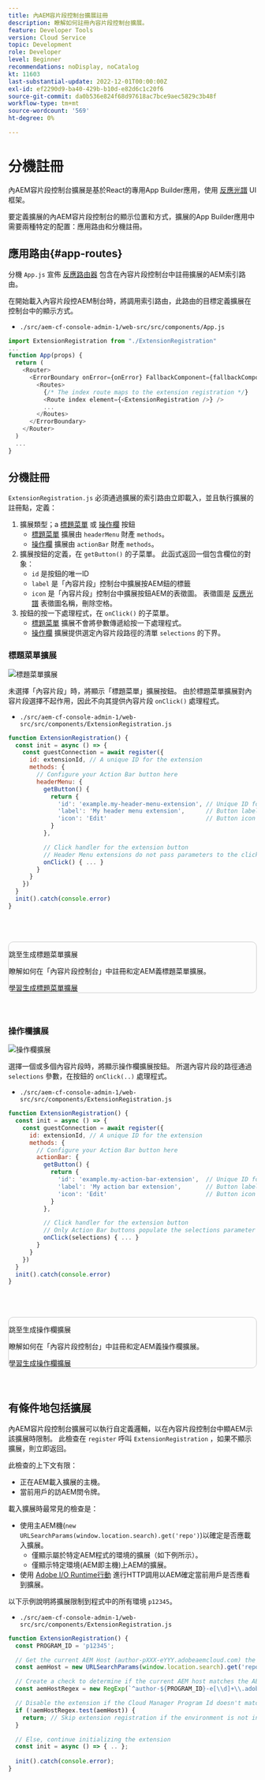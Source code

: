 ```yaml
---
title: 內AEM容片段控制台擴展註冊
description: 瞭解如何註冊內容片段控制台擴展。
feature: Developer Tools
version: Cloud Service
topic: Development
role: Developer
level: Beginner
recommendations: noDisplay, noCatalog
kt: 11603
last-substantial-update: 2022-12-01T00:00:00Z
exl-id: ef2290d9-ba40-429b-b10d-e82d6c1c20f6
source-git-commit: da0b536e824f68d97618ac7bce9aec5829c3b48f
workflow-type: tm+mt
source-wordcount: '569'
ht-degree: 0%

---
```


# 分機註冊

內AEM容片段控制台擴展是基於React的專用App Builder應用，使用 [反應光譜](https://react-spectrum.adobe.com/react-spectrum/) UI框架。

要定義擴展的內AEM容片段控制台的顯示位置和方式，擴展的App Builder應用中需要兩種特定的配置：應用路由和分機註冊。

## 應用路由{#app-routes}

分機 `App.js` 宣佈 [反應路由器](https://reactrouter.com/en/main) 包含在內容片段控制台中註冊擴展的AEM索引路由。

在開始載入內容片段控AEM制台時，將調用索引路由，此路由的目標定義擴展在控制台中的顯示方式。

+ `./src/aem-cf-console-admin-1/web-src/src/components/App.js`

```javascript
import ExtensionRegistration from "./ExtensionRegistration"
...            
function App(props) {
  return (
    <Router>
      <ErrorBoundary onError={onError} FallbackComponent={fallbackComponent}>
        <Routes>
          {/* The index route maps to the extension registration */}
          <Route index element={<ExtensionRegistration />} />
          ...                                   
        </Routes>
      </ErrorBoundary>
    </Router>
  )
  ...
}
```

## 分機註冊

`ExtensionRegistration.js` 必須通過擴展的索引路由立即載入，並且執行擴展的註冊點，定義：

1. 擴展類型；a [標題菜單](./header-menu.md) 或 [操作欄](./action-bar.md) 按鈕
   + [標題菜單](./header-menu.md#extension-registration) 擴展由 `headerMenu` 財產 `methods`。
   + [操作欄](./action-bar.md#extension-registration) 擴展由 `actionBar` 財產 `methods`。
1. 擴展按鈕的定義，在 `getButton()` 的子菜單。 此函式返回一個包含欄位的對象：
   + `id` 是按鈕的唯一ID
   + `label` 是「內容片段」控制台中擴展按AEM鈕的標籤
   + `icon` 是「內容片段」控制台中擴展按鈕AEM的表徵圖。 表徵圖是 [反應光譜](https://spectrum.adobe.com/page/icons/) 表徵圖名稱，刪除空格。
1. 按鈕的按一下處理程式，在 `onClick()` 的子菜單。
   + [標題菜單](./header-menu.md#extension-registration) 擴展不會將參數傳遞給按一下處理程式。
   + [操作欄](./action-bar.md#extension-registration) 擴展提供選定內容片段路徑的清單 `selections` 的下界。

### 標題菜單擴展

![標題菜單擴展](./assets/extension-registration/header-menu.png)

未選擇「內容片段」時，將顯示「標題菜單」擴展按鈕。 由於標題菜單擴展對內容片段選擇不起作用，因此不向其提供內容片段 `onClick()` 處理程式。

+ `./src/aem-cf-console-admin-1/web-src/src/components/ExtensionRegistration.js`

```javascript
function ExtensionRegistration() {
  const init = async () => {
    const guestConnection = await register({
      id: extensionId, // A unique ID for the extension
      methods: {
        // Configure your Action Bar button here
        headerMenu: {
          getButton() {
            return {
              'id': 'example.my-header-menu-extension', // Unique ID for the button
              'label': 'My header menu extension',      // Button label 
              'icon': 'Edit'                            // Button icon from https://spectrum.adobe.com/page/icons/
            }
          },

          // Click handler for the extension button
          // Header Menu extensions do not pass parameters to the click handler
          onClick() { ... }
        }
      }
    })
  }
  init().catch(console.error)
}
```

<div class="column is-8-desktop is-full-mobile is-half-tablet" style="
    border: solid 1px #ccc;
    border-radius: 10px;
    margin: 4rem auto;
">
  <div class="is-flex is-padded-small is-padded-big-mobile">
    <div>
      <p class="has-text-weight-bold is-size-36 is-size-27-touch is-margin-bottom-big has-text-blackest">跳至生成標題菜單擴展</p>
      <p class="has-text-blackest">瞭解如何在「內容片段控制台」中註冊和定AEM義標題菜單擴展。</p>
      <div class="has-align-start is-margin-top-big">
        <a href="./header-menu.md" target="_blank" class="spectrum-Button spectrum-Button--outline spectrum-Button--primary spectrum-Button--sizeM">
          <span class="spectrum-Button-label has-no-wrap has-text-weight-bold" title="學習生成標題菜單擴展">學習生成標題菜單擴展</span>
        </a>
      </div>
    </div>
  </div>
</div>

### 操作欄擴展

![操作欄擴展](./assets/extension-registration/action-bar.png)

選擇一個或多個內容片段時，將顯示操作欄擴展按鈕。 所選內容片段的路徑通過 `selections` 參數，在按鈕的 `onClick(..)` 處理程式。

+ `./src/aem-cf-console-admin-1/web-src/src/components/ExtensionRegistration.js`

```javascript
function ExtensionRegistration() {
  const init = async () => {
    const guestConnection = await register({
      id: extensionId, // A unique ID for the extension
      methods: {
        // Configure your Action Bar button here
        actionBar: {
          getButton() {
            return {
              'id': 'example.my-action-bar-extension',  // Unique ID for the button
              'label': 'My action bar extension',       // Button label 
              'icon': 'Edit'                            // Button icon from https://spectrum.adobe.com/page/icons/
            }
          },

          // Click handler for the extension button
          // Only Action Bar buttons populate the selections parameter
          onClick(selections) { ... }
        }
      }
    })
  }
  init().catch(console.error)
}
```

<div class="column is-8-desktop is-full-mobile is-half-tablet" style="
    border: solid 1px #ccc;
    border-radius: 10px;
    margin: 4rem auto;
">
  <div class="is-flex is-padded-small is-padded-big-mobile">
    <div>
      <p class="has-text-weight-bold is-size-36 is-size-27-touch is-margin-bottom-big has-text-blackest">跳至生成操作欄擴展</p>
      <p class="has-text-blackest">瞭解如何在「內容片段控制台」中註冊和定AEM義操作欄擴展。</p>
      <div class="has-align-start is-margin-top-big">
        <a href="./action-bar.md" target="_blank" class="spectrum-Button spectrum-Button--outline spectrum-Button--primary spectrum-Button--sizeM">
          <span class="spectrum-Button-label has-no-wrap has-text-weight-bold" title="學習生成操作欄擴展">學習生成操作欄擴展</span>
        </a>
      </div>
    </div>
  </div>
</div>

## 有條件地包括擴展

內AEM容片段控制台擴展可以執行自定義邏輯，以在內容片段控制台中顯AEM示該擴展時限制。 此檢查在 `register` 呼叫 `ExtensionRegistration` ，如果不顯示擴展，則立即返回。

此檢查的上下文有限：

+ 正在AEM載入擴展的主機。
+ 當前用戶的訪AEM問令牌。

載入擴展時最常見的檢查是：

+ 使用主AEM機(`new URLSearchParams(window.location.search).get('repo')`)以確定是否應載入擴展。
   + 僅顯示屬於特定AEM程式的環境的擴展（如下例所示）。
   + 僅顯示特定環境(AEM即主機)上AEM的擴展。
+ 使用 [Adobe I/O Runtime行動](./runtime-action.md) 進行HTTP調用以AEM確定當前用戶是否應看到擴展。

以下示例說明將擴展限制到程式中的所有環境 `p12345`。

+ `./src/aem-cf-console-admin-1/web-src/src/components/ExtensionRegistration.js`

```javascript
function ExtensionRegistration() {
  const PROGRAM_ID = 'p12345';

  // Get the current AEM Host (author-pXXX-eYYY.adobeaemcloud.com) the extension is loading on
  const aemHost = new URLSearchParams(window.location.search).get('repo');

  // Create a check to determine if the current AEM host matches the AEM program that uses this extension 
  const aemHostRegex = new RegExp(`^author-${PROGRAM_ID}-e[\\d]+\\.adobeaemcloud\\.com$`)

  // Disable the extension if the Cloud Manager Program Id doesn't match the regex.
  if (!aemHostRegex.test(aemHost)) {
    return; // Skip extension registration if the environment is not in program p12345.
  }

  // Else, continue initializing the extension
  const init = async () => { .. };
  
  init().catch(console.error);
}
```
